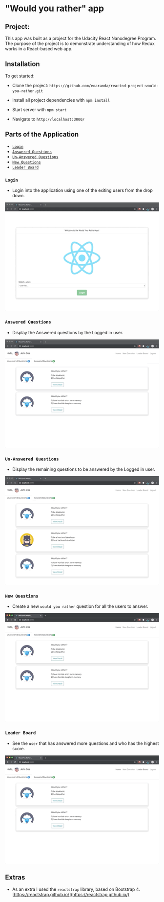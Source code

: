 # "Would you rather" app


## Project:

This app was built as a project for the Udacity React Nanodegree Program. The purpose of the project is to demonstrate understanding of how Redux works in a React-based web app.

  
## Installation

  To get started:

* Clone the project: `https://github.com/eoaranda/reactnd-project-would-you-rather.git`
* Install all project dependencies with `npm install`

* Start server with `npm start`

* Navigate to `http://localhost:3000/`
  
  
## Parts of the Application

* [`Login`](#login)
* [`Answered Questions`](#answered)
* [`Un-Answered Questions`](#unanswered)
* [`New Questions`](#new)
* [`Leader Board`](#leader)


### `Login`
* Login into the application using one of the exiting users from the drop down.

![login](doc/screenshots/login.gif  "login")

### `Answered Questions`
* Display the Answered questions by the Logged in user.
  
![answered](doc/screenshots/answered.gif  "answered")

### `Un-Answered Questions`
* Display the remaining questions to be answered by the Logged in user.
  
![unanswered](doc/screenshots/unanswered.gif  "unanswered")

### `New Questions`
* Create a new `would you rather` question for all the users to answer.

![new](doc/screenshots/new.gif  "new")

### `Leader Board`
* See the `user` that has answered more questions and who has the highest score.

![leader](doc/screenshots/leader.gif  "leader")


## Extras

* As an extra I used the `reactstrap` library, based on Bootstrap 4.  [https://reactstrap.github.io/](https://reactstrap.github.io/)